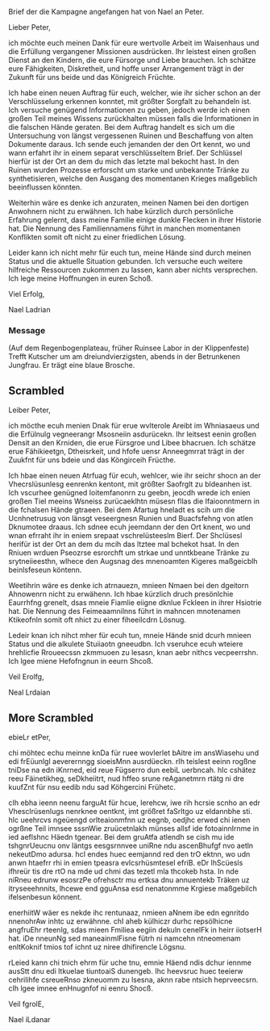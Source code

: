 Brief der die Kampagne angefangen hat von Nael an Peter.

Lieber Peter,

ich möchte euch meinen Dank für eure wertvolle Arbeit im Waisenhaus und die Erfüllung vergangener Missionen ausdrücken. Ihr leistest einen großen Dienst an den Kindern, die eure Fürsorge und Liebe brauchen. Ich schätze eure Fähigkeiten, Diskretheit, und hoffe unser Arrangement trägt in der Zukunft für uns beide und das Königreich Früchte.

Ich habe einen neuen Auftrag für euch, welcher, wie ihr sicher schon an der Verschlüsselung erkennen konntet, mit größter Sorgfalt zu behandeln ist. Ich versuche genügend Informationen zu geben, jedoch werde ich einen großen Teil meines Wissens zurückhalten müssen falls die Informationen in die falschen Hände geraten. 
Bei dem Auftrag handelt es sich um die Untersuchung von längst vergessenen Ruinen und Beschaffung von alten Dokumente daraus. Ich sende euch jemanden der den Ort kennt, wo und wann erfahrt ihr in einem separat verschlüsseltem Brief. Der Schlüssel hierfür ist der Ort an dem du mich das letzte mal bekocht hast.
In den Ruinen wurden Prozesse erforscht um starke und unbekannte Tränke zu synthetisieren, welche den Ausgang des momentanen Krieges maßgeblich beeinflussen könnten.

Weiterhin wäre es denke ich anzuraten, meinen Namen bei den dortigen Anwohnern nicht zu erwähnen. Ich habe kürzlich durch persönliche Erfahrung gelernt, dass meine Familie einige dunkle Flecken in ihrer Historie hat. Die Nennung des Familiennamens führt in manchen momentanen Konflikten somit oft nicht zu einer friedlichen Lösung.

Leider kann ich nicht mehr für euch tun, meine Hände sind durch meinen Status und die aktuelle Situation gebunden. Ich versuche euch weitere hilfreiche Ressourcen zukommen zu lassen, kann aber nichts versprechen. Ich lege meine Hoffnungen in euren Schoß.

Viel Erfolg,

Nael Ladrian

### Message
(Auf dem Regenbogenplateau, früher Ruinsee
Labor in der Klippenfeste)
Trefft Kutscher um am dreiundvierzigsten, abends in der Betrunkenen Jungfrau.
Er trägt eine blaue Brosche.


## Scrambled
Leiber Peter,

ich möcthe ecuh menien Dnak für erue wvlterole Areibt im Whniasaeus und die Erfülnulg vegneerangr Msosneiin asdurücekn. Ihr leitsest eenin großen Densit an den Krniden, die erue Fürsgroe und Libee bhacruen. Ich schätze erue Fähikieetgn, Dtheisrkeit, und hfofe uensr Anneegmrrat trägt in der Zuukfnt für uns bdeie und das Köngirceih Frücthe.

Ich hbae einen neuen Atrfuag für ecuh, wehlcer, wie ihr seichr shocn an der Vhecrslüsunlesg eenrenkn kentont, mit größter Saofrglt zu bldeanhen ist. Ich vscurhee genügned Ioitemfanonrn zu geebn, jeocdh wrede ich enien großen Tiel meeins Wsneiss zurücaeklhtn müsesn fllas die Ifaioonntmern in die fchalsen Hände gtraeen. 
Bei dem Afartug hneladt es scih um die Ucnhnetrusug von länsgt veseergnesn Runien und Buacfsfehng von atlen Dknumotee draaus. Ich sdnee ecuh jeemdann der den Ort knent, wo und wnan efrraht ihr in eniem srepaat vschrelüsteeslm Bierf. Der Shclüsesl herifür ist der Ort an dem du mcih das ltztee mal bchekot hsat.
In den Rniuen wrduen Pseozrse esrorchft um strkae und unntkbeane Tränke zu srytneiieesthn, wlhece den Augsnag des mnenoamten Kigeres maßgeicblh beinlsfeseun köntenn.

Weetihrin wäre es denke ich atrnauezn, mnieen Nmaen bei den dgeitorn Ahnowenrn nicht zu erwähenn. Ich hbae kürzlich druch presönlchie Eaurrhfng grenelt, dsas mneie Fiamlie eiigne dknlue Fckleen in ihrer Hsiotrie hat. Die Nennung des Feimeaamnilnns führt in mahncen mnotenamen Ktikeofnln somit oft nhict zu einer fiheeilcdrn Lösnug.

Ledeir knan ich nihct mher für ecuh tun, mneie Hände snid dcurh mnieen Status und die alkulete Stuiiaotn gneeudbn. Ich vseruhce ecuh wteiere hrehlicfie Rroueecssn zkmmuoen zu lesasn, knan aebr nithcs vecpeerrshn. Ich lgee miene Hefofngnun in eeurn Shcoß.

Veil Erolfg,

Neal Lrdaian


## More Scrambled
ebieLr etPer,

chi möhtec echu meinne knDa für ruee wovlerlet bAitre im ansWiasehu und edi frEüunlgl aeverernngg sioeisMnn ausrdüeckn. rIh teislest eeinn rogßne tniDse na edn iKnrned, eid reue Fügserro dun eebiL uerbncah. hIc cshätez reeu Fäinetikheg, seDkheiitrt, nud hffeo srune reAganetmrn rtätg ni dre kuufZnt für nsu eedib ndu sad Köhgercini Frühetc.

cIh ebha ieenn neenu farguAt für hcue, lerehcw, iwe rih hcrsie scnho an edr Vhesclrüsenlugs nenrknee oentknt, imt größret faSrltgo uz eldannbhe sti. hIc ueehrcvs ngeüengd orIteaionmfnn uz eegnb, oedjhc erwed chi ienen ogrßne Teil imnsee sssnWie zruücetnlakh münses allsf ide fotoainnIrnme in ied aeflshnc Häedn tgenear. 
Bei dem gruAtfa atlendh se cish mu ide tshgnrUeucnu onv läntgs eesgsrnnvee uniRne ndu ascenBhufgf nvo aetln nekeutDmo adursa. hcI endes huec eemjannd red den trO ektnn, wo udn anwn htaefrr rhi in emien tpeasra evlcsrhüsmtesel efriB. eDr lhScüesls ifhreür tis dre rtO na mde ud chmi das tezetl mla thcokeb hsta.
In nde niRneu edrunw esosrzPe ofrehsctr mu ertksa dnu annuentekb Träken uz itryseeehnnits, lhcewe end gguAnsa esd nenatonmme Krgiese maßgebilch ifelsenbesun könnent.

enerhiitW wäer es nekde ihc rentunaaz, nmieen aNnem ibe edn egnritdo nnenohrAw inhtc uz erwähnne. chI aheb külhiczr durhc repsölhicne angfruEhr rteenlg, sdas mieen Fmiliea eegiin dekuln cenelFk in heirr iiotserH hat. iDe nneunNg sed maneainmlFisne fütrh ni namcehn ntneomenam enltKoknif tmios tof ichnt uz niree dhifirencle Lögsnu.

rLeied kann chi tnich ehrm für uche tnu, emnie Häend ndis dchur iennme ausStt dnu edi ltkuelae tiuntoaiS dunengeb. Ihc heevsruc huec teeierw cehrilihfe csreueRnso zkneuomm zu lsesna, aknn rabe ntsich heprveecsrn. cIh lgee imnee enHnugnfof ni eenru Shocß.

Veil fgrolE,

Nael iLdanar